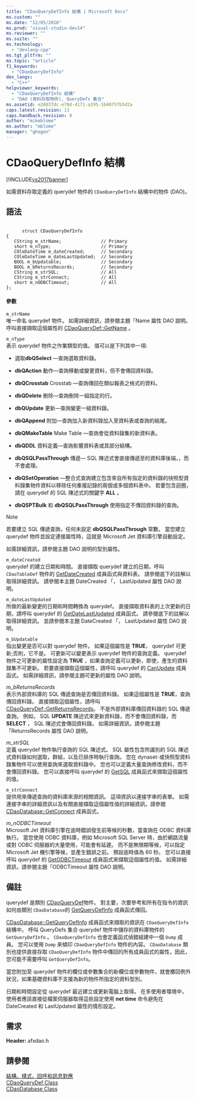 ```yaml
---
title: "CDaoQueryDefInfo 結構 | Microsoft Docs"
ms.custom: ""
ms.date: "12/05/2016"
ms.prod: "visual-studio-dev14"
ms.reviewer: ""
ms.suite: ""
ms.technology: 
  - "devlang-cpp"
ms.tgt_pltfrm: ""
ms.topic: "article"
f1_keywords: 
  - "CDaoQueryDefInfo"
dev_langs: 
  - "C++"
helpviewer_keywords: 
  - "CDaoQueryDefInfo 結構"
  - "DAO (資料存取物件), QueryDefs 集合"
ms.assetid: e20837dc-e78d-4171-a195-1b4075fb5d2a
caps.latest.revision: 13
caps.handback.revision: 8
author: "mikeblome"
ms.author: "mblome"
manager: "ghogen"
---
```

# CDaoQueryDefInfo 結構
[!INCLUDE[vs2017banner](../../assembler/inline/includes/vs2017banner.md)]

如需資料存取定義的 querydef 物件的 `CDaoQueryDefInfo` 結構中的物件 \(DAO\)。  
  
## 語法  
  
```  
  
      struct CDaoQueryDefInfo  
{  
   CString m_strName;               // Primary  
   short m_nType;                   // Primary  
   COleDateTime m_dateCreated;      // Secondary  
   COleDateTime m_dateLastUpdated;  // Secondary  
   BOOL m_bUpdatable;               // Secondary  
   BOOL m_bReturnsRecords;          // Secondary  
   CString m_strSQL;                // All  
   CString m_strConnect;            // All  
   short m_nODBCTimeout;            // All  
};  
```  
  
#### 參數  
 `m_strName`  
 唯一命名 querydef 物件。  如需詳細資訊，請參閱主題「Name 屬性 DAO 說明。  呼叫直接擷取這個屬性的 [CDaoQueryDef::GetName](../Topic/CDaoQueryDef::GetName.md) 。  
  
 `m_nType`  
 表示 querydef 物件之作業類型的值。  值可以是下列其中一項:  
  
-   選取**dbQSelect** —查詢選取資料錄。  
  
-   **dbQAction** 動作—查詢移動或變更資料，但不會傳回資料錄。  
  
-   **dbQCrosstab** Crosstab —查詢傳回在類似報表之格式的資料。  
  
-   **dbQDelete** 刪除—查詢刪除一組指定的行。  
  
-   **dbQUpdate** 更新—查詢變更一組資料錄。  
  
-   **dbQAppend** 附加—查詢加入新資料錄加入至資料表或查詢的結尾。  
  
-   **dbQMakeTable** Make Table —查詢會從資料錄集的新資料表。  
  
-   **dbQDDL** 資料定義—查詢影響資料表或其部分結構。  
  
-   **dbQSQLPassThrough** 傳遞— SQL 陳述式會直接傳遞至的資料庫後端，，而不會處理。  
  
-   **dbQSetOperation** —整合式查詢建立包含來自所有指定的資料錄的快照型資料錄集物件資料以移除任何重複記錄的兩個或多個資料表中。  若要包含迴圈，請在 querydef 的 SQL 陳述式的關鍵字 **ALL** 。  
  
-   **dbQSPTBulk** 和 **dbQSQLPassThrough** 使用指定不傳回資料錄的查詢。  
  
> [!NOTE]
>  若要建立 SQL 傳遞查詢，任何未設定 **dbQSQLPassThrough** 常數。  當您建立 querydef 物件並設定連接屬性時，這就是 Microsoft Jet 資料庫引擎自動設定。  
  
 如需詳細資訊，請參閱主題 DAO 說明的型別屬性。  
  
 `m_dateCreated`  
 querydef 的建立日期和時間。  直接擷取 querydef 建立的日期，呼叫 `CDaoTableDef` 物件的 [GetDateCreated](../Topic/CDaoTableDef::GetDateCreated.md) 成員函式與資料表。  請參閱底下的註解以取得詳細資訊。  請參閱本主題 DateCreated 「， LastUpdated 屬性 DAO 說明。  
  
 `m_dateLastUpdated`  
 所做的最新變更的日期和時間轉換為 querydef。  直接擷取資料表的上次更新的日期，請呼叫 querydef 的 [GetDateLastUpdated](../Topic/CDaoQueryDef::GetDateLastUpdated.md) 成員函式。  請參閱底下的註解以取得詳細資訊。  並請參閱本主題 DateCreated 「， LastUpdated 屬性 DAO 說明。  
  
 `m_bUpdatable`  
 指出變更是否可以對 querydef 物件。  如果這個屬性是 **TRUE**， querydef 可更新;否則，它不是。  可更新可以變更表示 querydef 物件的查詢定義。  querydef 物件之可更新的屬性設定為 **TRUE** ，如果查詢定義可以更新，即使，產生的資料錄集不可更新。  若要直接擷取這個屬性，請呼叫 querydef 的 [CanUpdate](../Topic/CDaoQueryDef::CanUpdate.md) 成員函式。  如需詳細資訊，請參閱主題可更新的屬性 DAO 說明。  
  
 *m\_bReturnsRecords*  
 表示外部資料庫的 SQL 傳遞查詢是否傳回資料錄。  如果這個屬性是 **TRUE**，查詢傳回資料錄。  直接擷取這個屬性，請呼叫 [CDaoQueryDef::GetReturnsRecords](../Topic/CDaoQueryDef::GetReturnsRecords.md)。  不是外部資料庫傳回資料錄的 SQL 傳遞查詢。  例如， SQL **UPDATE** 陳述式來更新資料錄，而不會傳回資料錄，而 **SELECT** ， SQL 陳述式會傳回資料錄。  如需詳細資訊，請參閱主題「ReturnsRecords 屬性 DAO 說明。  
  
 *m\_strSQL*  
 定義 querydef 物件執行查詢的 SQL 陳述式。  SQL 屬性包含所識別的 SQL 陳述式資料錄如何選取，群組，以及已排序時執行查詢。  您在 dynaset\-或快照型資料錄集物件可以使用查詢來選取資料錄中。  您也可以定義大量查詢修改資料，而不會傳回資料錄。  您可以直接呼叫 querydef 的 [GetSQL](../Topic/CDaoQueryDef::GetSQL.md) 成員函式來擷取這個屬性的值。  
  
 `m_strConnect`  
 提供用來傳遞查詢的資料庫來源的相關資訊。  這項資訊以連接字串的表單。  如需連接字串的詳細資訊以及有關直接擷取這個屬性值的詳細資訊，請參閱 [CDaoDatabase::GetConnect](../Topic/CDaoDatabase::GetConnect.md) 成員函式。  
  
 *m\_nODBCTimeout*  
 Microsoft Jet 資料庫引擎在逾時錯誤發生前等候的秒數，當查詢在 ODBC 資料庫執行。  當您使用 ODBC 資料庫，例如 Microsoft SQL Server 時，由於網路流量或對 ODBC 伺服器的大量使用，可能會有延遲。  而不是無限期等候，可以指定 Microsoft Jet 機引擎等候，並產生錯誤之前。  預設逾時值為 60 秒。  您可以直接呼叫 querydef 的 [GetODBCTimeout](../Topic/CDaoQueryDef::GetODBCTimeout.md) 成員函式來擷取這個屬性的值。  如需詳細資訊，請參閱主題「ODBCTimeout 屬性 DAO 說明。  
  
## 備註  
 querydef 是類別 [CDaoQueryDef](../../mfc/reference/cdaoquerydef-class.md)物件。  對主要，次要參考和所有在指令的資訊如何由類別 `CDaoDatabase`的 [GetQueryDefInfo](../Topic/CDaoDatabase::GetQueryDefInfo.md) 成員函式傳回。  
  
 [CDaoDatabase::GetQueryDefInfo](../Topic/CDaoDatabase::GetQueryDefInfo.md) 成員函式來擷取的資訊在 `CDaoQueryDefInfo` 結構中。  呼叫 QueryDefs 集合 querydef 物件中儲存的資料庫物件的 `GetQueryDefInfo` 。  `CDaoQueryDefInfo` 也會定義函式偵錯組建中一個 `Dump` 成員。  您可以使用 `Dump` 來傾印 `CDaoQueryDefInfo` 物件的內容。  `CDaoDatabase` 類別也提供直接存取 `CDaoQueryDefInfo` 物件中傳回的所有成員函式的屬性，因此，您可能不需要呼叫 `GetQueryDefInfo`。  
  
 當您附加至 querydef 物件的欄位或參數集合的新欄位或參數物件，就會擲回例外狀況，如果基礎資料庫不支援為新的物件所指定的資料型別。  
  
 日期和時間設定從 querydef 最近建立或更新電腦上取得。  在多使用者環境中，使用者應該直接從檔案伺服器取得這些設定使用 **net time** 命令避免在 DateCreated 和 LastUpdated 屬性的情形設定。  
  
## 需求  
 **Header:** afxdao.h  
  
## 請參閱  
 [結構、樣式、回呼和訊息對應](../../mfc/reference/structures-styles-callbacks-and-message-maps.md)   
 [CDaoQueryDef Class](../../mfc/reference/cdaoquerydef-class.md)   
 [CDaoDatabase Class](../../mfc/reference/cdaodatabase-class.md)